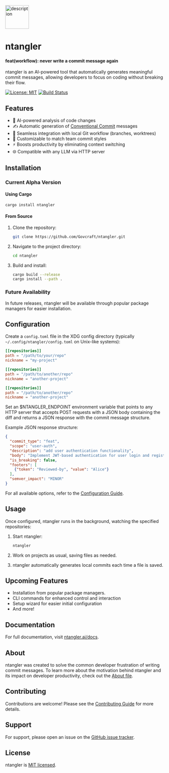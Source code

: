 <img style="margin-left: auto;margin-right: auto;" src="https://images.ntangler.ai/images/ntangler_logo.png" alt="description" width="75" height="75">

# ntangler
#### feat(workflow): never write a commit message again


ntangler is an AI-powered tool that automatically generates meaningful commit messages, allowing developers to focus on coding without breaking their flow.

[![License: MIT](https://img.shields.io/badge/License-MIT-yellow.svg)](https://opensource.org/licenses/MIT)
[![Build Status](https://github.com/Govcraft/ntangler/actions/workflows/release.yml/badge.svg)](https://travis-ci.org/yourusername/ntangler)

## Features

- 🧠 AI-powered analysis of code changes
- ✍️ Automatic generation of [Conventional Commit](https://www.conventionalcommits.org/en/v1.0.0/#specification) messages
- 🔄 Seamless integration with local Git workflow (branches, worktrees)
- 🎨 Customizable to match team commit styles
- ⚡ Boosts productivity by eliminating context switching
- 🌐 Compatible with any LLM via HTTP server

## Installation

### Current Alpha Version

#### Using Cargo

```bash
cargo install ntangler
```

#### From Source

1. Clone the repository:
   ```bash
   git clone https://github.com/Govcraft/ntangler.git
   ```
2. Navigate to the project directory:
   ```bash
   cd ntangler
   ```
3. Build and install:
   ```bash
   cargo build --release
   cargo install --path .
   ```

### Future Availability

In future releases, ntangler will be available through popular package managers for easier installation.

## Configuration

Create a `config.toml` file in the XDG config directory (typically `~/.config/ntangler/config.toml` on Unix-like systems):

```toml
[[repositories]]
path = "/path/to/your/repo"
nickname = "my-project"

[[repositories]]
path = "/path/to/another/repo"
nickname = "another-project"

[[repositories]]
path = "/path/to/another/repo"
nickname = "another-project"
```

Set an $NTANGLER_ENDPOINT environment variable that points to any HTTP server that accepts POST requests with a JSON body containing the diff and returns a JSON response with the commit message structure.

Example JSON response structure:

```json
{
  "commit_type": "feat",
  "scope": "user-auth",
  "description": "add user authentication functionality",
  "body": "Implement JWT-based authentication for user login and registration.\n\n- Add login endpoint\n- Add registration endpoint\n- Implement JWT token generation and validation",
  "is_breaking": false,
  "footers": [
    {"token": "Reviewed-by", "value": "Alice"}
  ],
  "semver_impact": "MINOR"
}
```

For all available options, refer to the [Configuration Guide](https://ntangler.ai/docs/configuration).

## Usage

Once configured, ntangler runs in the background, watching the specified repositories:

1. Start ntangler:
   ```bash
   ntangler
   ```

2. Work on projects as usual, saving files as needed.

3. ntangler automatically generates local commits each time a file is saved.

## Upcoming Features

- Installation from popular package managers.         
- CLI commands for enhanced control and interaction
- Setup wizard for easier initial configuration
- And more!

## Documentation

For full documentation, visit [ntangler.ai/docs](https://ntangler.ai/docs).

## About

ntangler was created to solve the common developer frustration of writing commit messages. To learn more about the motivation behind ntangler and its impact on developer productivity, check out the [About file](ABOUT.md).

## Contributing

Contributions are welcome! Please see the [Contributing Guide](CONTRIBUTING.md) for more details.

## Support

For support, please open an issue on the [GitHub issue tracker](https://github.com/Govcraft/ntangler/issues).

## License

ntangler is [MIT licensed](LICENSE-MIT.md).
